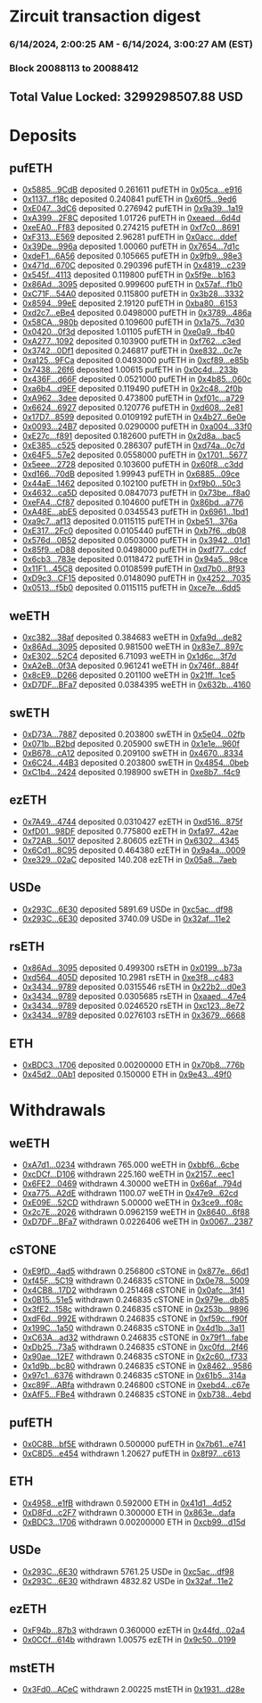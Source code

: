 # Zircuit transaction digest
### 6/14/2024, 2:00:25 AM - 6/14/2024, 3:00:27 AM (EST)
### Block 20088113 to 20088412

## Total Value Locked: 3299298507.88 USD

# Deposits
## pufETH
- [0x5885...9CdB](https://etherscan.io/address/0x5885f1bcE8a79f69360dFCadF7D7e752765C9CdB) deposited 0.261611 pufETH in [0x05ca...e916](https://etherscan.io/tx/0x5885f1bcE8a79f69360dFCadF7D7e752765C9CdB)
- [0x1137...f18c](https://etherscan.io/address/0x11371a9C1e20C03fdc7A6D24C9e1b3C15457f18c) deposited 0.240841 pufETH in [0x60f5...9ed6](https://etherscan.io/tx/0x11371a9C1e20C03fdc7A6D24C9e1b3C15457f18c)
- [0xE047...3dC6](https://etherscan.io/address/0xE047fa35E26904452095710f512702A804E73dC6) deposited 0.276942 pufETH in [0x9a39...1a19](https://etherscan.io/tx/0xE047fa35E26904452095710f512702A804E73dC6)
- [0xA399...2F8C](https://etherscan.io/address/0xA3994Cd76B902B9EB4Aa25c211f6Eb7E6e922F8C) deposited 1.01726 pufETH in [0xeaed...6d4d](https://etherscan.io/tx/0xA3994Cd76B902B9EB4Aa25c211f6Eb7E6e922F8C)
- [0xeEA0...Ff83](https://etherscan.io/address/0xeEA0C26650Ade8aF6e3823fd226e67C60A46Ff83) deposited 0.274215 pufETH in [0xf7c0...8691](https://etherscan.io/tx/0xeEA0C26650Ade8aF6e3823fd226e67C60A46Ff83)
- [0xF313...E569](https://etherscan.io/address/0xF31392481637EefcDe9b86d7044c995E0A33E569) deposited 2.96281 pufETH in [0x0acc...ddef](https://etherscan.io/tx/0xF31392481637EefcDe9b86d7044c995E0A33E569)
- [0x39De...996a](https://etherscan.io/address/0x39De859b96838ccB76d0F544e6604EE37B06996a) deposited 1.00060 pufETH in [0x7654...7d1c](https://etherscan.io/tx/0x39De859b96838ccB76d0F544e6604EE37B06996a)
- [0xdeF1...6A56](https://etherscan.io/address/0xdeF18dCD63dca596000901e7D11a69B9d2E86A56) deposited 0.105665 pufETH in [0x9fb9...98e3](https://etherscan.io/tx/0xdeF18dCD63dca596000901e7D11a69B9d2E86A56)
- [0x471d...670C](https://etherscan.io/address/0x471daa33e2E4e2C76e7439a7AD1CC457165E670C) deposited 0.290396 pufETH in [0x4819...c239](https://etherscan.io/tx/0x471daa33e2E4e2C76e7439a7AD1CC457165E670C)
- [0x545f...4113](https://etherscan.io/address/0x545f45349E33e0374bb4d03e1d3EE28C11A94113) deposited 0.119800 pufETH in [0x5f9e...b163](https://etherscan.io/tx/0x545f45349E33e0374bb4d03e1d3EE28C11A94113)
- [0x86Ad...3095](https://etherscan.io/address/0x86Ad68878D45239F0FD223A91FEdba39BF243095) deposited 0.999600 pufETH in [0x57af...f1b0](https://etherscan.io/tx/0x86Ad68878D45239F0FD223A91FEdba39BF243095)
- [0xC71F...54A0](https://etherscan.io/address/0xC71F6593d05aa48B7b0DE22462252B928bB054A0) deposited 0.115800 pufETH in [0x3b28...3332](https://etherscan.io/tx/0xC71F6593d05aa48B7b0DE22462252B928bB054A0)
- [0x8594...99eE](https://etherscan.io/address/0x8594d7a13bD4Da9Bc6bab2A2383FefBe039499eE) deposited 2.19120 pufETH in [0xba80...6153](https://etherscan.io/tx/0x8594d7a13bD4Da9Bc6bab2A2383FefBe039499eE)
- [0xd2c7...eBe4](https://etherscan.io/address/0xd2c79fD0369E22F585358B9cC0A6B0BDbB87eBe4) deposited 0.0498000 pufETH in [0x3789...486a](https://etherscan.io/tx/0xd2c79fD0369E22F585358B9cC0A6B0BDbB87eBe4)
- [0x58CA...980b](https://etherscan.io/address/0x58CAB218F6Be1DD6a1509a353757c1a245F0980b) deposited 0.109600 pufETH in [0x1a75...7d30](https://etherscan.io/tx/0x58CAB218F6Be1DD6a1509a353757c1a245F0980b)
- [0x0420...0f3d](https://etherscan.io/address/0x0420314B9Aa4b9d43ed56A1392D11eca13230f3d) deposited 1.01105 pufETH in [0xe0a9...fb40](https://etherscan.io/tx/0x0420314B9Aa4b9d43ed56A1392D11eca13230f3d)
- [0xA277...1092](https://etherscan.io/address/0xA277f7F0fa9C6bb379De6CFD63b402bfC6331092) deposited 0.103900 pufETH in [0xf762...c3ed](https://etherscan.io/tx/0xA277f7F0fa9C6bb379De6CFD63b402bfC6331092)
- [0x3742...0Df1](https://etherscan.io/address/0x374290dE87C97c9F7C9C488525065B9AfC790Df1) deposited 0.246817 pufETH in [0xe832...0c7e](https://etherscan.io/tx/0x374290dE87C97c9F7C9C488525065B9AfC790Df1)
- [0xa125...9FCa](https://etherscan.io/address/0xa1257963b68B86428f73672cEC3eE91E0a1C9FCa) deposited 0.0493000 pufETH in [0xcf89...e85b](https://etherscan.io/tx/0xa1257963b68B86428f73672cEC3eE91E0a1C9FCa)
- [0x7438...26f6](https://etherscan.io/address/0x7438353dba9347Cd8fedf5994eB93fF7Fc8726f6) deposited 1.00615 pufETH in [0x0c4d...233b](https://etherscan.io/tx/0x7438353dba9347Cd8fedf5994eB93fF7Fc8726f6)
- [0x436F...d66F](https://etherscan.io/address/0x436Fe035b0192689b28D9753Db2496E0FE4ed66F) deposited 0.0521000 pufETH in [0x4b85...060c](https://etherscan.io/tx/0x436Fe035b0192689b28D9753Db2496E0FE4ed66F)
- [0xa6b4...d9EF](https://etherscan.io/address/0xa6b4971fD74F0a9a0A2E4Acf33032a0e830Cd9EF) deposited 0.119490 pufETH in [0x2c48...2f0b](https://etherscan.io/tx/0xa6b4971fD74F0a9a0A2E4Acf33032a0e830Cd9EF)
- [0xA962...3dee](https://etherscan.io/address/0xA9628dccd94f9090CAc0DeD19b4ac907Fd853dee) deposited 0.473800 pufETH in [0xf01c...a729](https://etherscan.io/tx/0xA9628dccd94f9090CAc0DeD19b4ac907Fd853dee)
- [0x6624...6927](https://etherscan.io/address/0x662414C2De23562A868e9846D20b1570f2a86927) deposited 0.120776 pufETH in [0xd608...2e81](https://etherscan.io/tx/0x662414C2De23562A868e9846D20b1570f2a86927)
- [0x17D7...8599](https://etherscan.io/address/0x17D7758Fe732771bFF80482a20a250434b8A8599) deposited 0.0109192 pufETH in [0x4b27...6e0e](https://etherscan.io/tx/0x17D7758Fe732771bFF80482a20a250434b8A8599)
- [0x0093...24B7](https://etherscan.io/address/0x00930E156D5ebc30121694aD156Ba803e22024B7) deposited 0.0290000 pufETH in [0xa004...33f0](https://etherscan.io/tx/0x00930E156D5ebc30121694aD156Ba803e22024B7)
- [0xE27c...f891](https://etherscan.io/address/0xE27c1276faEd75C7958688238F91BA479800f891) deposited 0.182600 pufETH in [0x2d8a...bac5](https://etherscan.io/tx/0xE27c1276faEd75C7958688238F91BA479800f891)
- [0xE385...c525](https://etherscan.io/address/0xE385848EC4e1D4E6041337F142760fF0aC03c525) deposited 0.286307 pufETH in [0xd74a...0c7d](https://etherscan.io/tx/0xE385848EC4e1D4E6041337F142760fF0aC03c525)
- [0x64F5...57e2](https://etherscan.io/address/0x64F59E85ac0Aca595dFe9e131ecf272f8Fe657e2) deposited 0.0558000 pufETH in [0x1701...5677](https://etherscan.io/tx/0x64F59E85ac0Aca595dFe9e131ecf272f8Fe657e2)
- [0x5eee...2728](https://etherscan.io/address/0x5eeeb2bcffE6179bAeB9A8A20aF935f51D402728) deposited 0.103600 pufETH in [0x60f8...c3dd](https://etherscan.io/tx/0x5eeeb2bcffE6179bAeB9A8A20aF935f51D402728)
- [0xd166...70dB](https://etherscan.io/address/0xd1665ad6361af8f5909F2006C325Ad5DfBe470dB) deposited 1.99943 pufETH in [0x6885...09ce](https://etherscan.io/tx/0xd1665ad6361af8f5909F2006C325Ad5DfBe470dB)
- [0x44aE...1462](https://etherscan.io/address/0x44aE9a2CFb56B24064E1CfdD66396722745b1462) deposited 0.102100 pufETH in [0xf9b0...50c3](https://etherscan.io/tx/0x44aE9a2CFb56B24064E1CfdD66396722745b1462)
- [0x4632...ca5D](https://etherscan.io/address/0x46325Dc08799bBD76222095254FD726c6982ca5D) deposited 0.0847073 pufETH in [0x73be...f8a0](https://etherscan.io/tx/0x46325Dc08799bBD76222095254FD726c6982ca5D)
- [0xeFA4...Cf87](https://etherscan.io/address/0xeFA4d4599D21cc5aAD60C0224408Cb708153Cf87) deposited 0.104600 pufETH in [0x86bd...a776](https://etherscan.io/tx/0xeFA4d4599D21cc5aAD60C0224408Cb708153Cf87)
- [0xA48E...abE5](https://etherscan.io/address/0xA48E36Ca32009a91D8b50ab2c75e79dC81D0abE5) deposited 0.0345543 pufETH in [0x6961...1bd1](https://etherscan.io/tx/0xA48E36Ca32009a91D8b50ab2c75e79dC81D0abE5)
- [0xa9c7...af13](https://etherscan.io/address/0xa9c7bBfD8B05D147638AEC49c65D463F156eaf13) deposited 0.0115115 pufETH in [0xbe51...376a](https://etherscan.io/tx/0xa9c7bBfD8B05D147638AEC49c65D463F156eaf13)
- [0xE317...2Fc0](https://etherscan.io/address/0xE31703Ce841ccB47E012C84dAdE52b2829a62Fc0) deposited 0.0105440 pufETH in [0xb7f6...db08](https://etherscan.io/tx/0xE31703Ce841ccB47E012C84dAdE52b2829a62Fc0)
- [0x576d...0B52](https://etherscan.io/address/0x576d24f4675cDbA334be00aA153F9DebA1F60B52) deposited 0.0503000 pufETH in [0x3942...01d1](https://etherscan.io/tx/0x576d24f4675cDbA334be00aA153F9DebA1F60B52)
- [0x85f9...eD88](https://etherscan.io/address/0x85f9C1a3FDb42196feA7577bB24B9953E47feD88) deposited 0.0498000 pufETH in [0xdf77...cdcf](https://etherscan.io/tx/0x85f9C1a3FDb42196feA7577bB24B9953E47feD88)
- [0x6cb3...783e](https://etherscan.io/address/0x6cb3F0f9284FEcEeE4c2cDed6D6d58E3f77b783e) deposited 0.0118472 pufETH in [0x94a5...98ce](https://etherscan.io/tx/0x6cb3F0f9284FEcEeE4c2cDed6D6d58E3f77b783e)
- [0x11F1...45C8](https://etherscan.io/address/0x11F1cE0F54B0486b68471A1101b0DC1eE11e45C8) deposited 0.0108599 pufETH in [0xd7b0...8f93](https://etherscan.io/tx/0x11F1cE0F54B0486b68471A1101b0DC1eE11e45C8)
- [0xD9c3...CF15](https://etherscan.io/address/0xD9c3BfB12f4C736482b7A1414F5fef6B743fCF15) deposited 0.0148090 pufETH in [0x4252...7035](https://etherscan.io/tx/0xD9c3BfB12f4C736482b7A1414F5fef6B743fCF15)
- [0x0513...f5b0](https://etherscan.io/address/0x0513ed6b250aeEC85D0c0D2FC326e6ef6cB5f5b0) deposited 0.0115115 pufETH in [0xce7e...6dd5](https://etherscan.io/tx/0x0513ed6b250aeEC85D0c0D2FC326e6ef6cB5f5b0)
## weETH
- [0xc382...38af](https://etherscan.io/address/0xc38227546489eb4656670a898417d154323538af) deposited 0.384683 weETH in [0xfa9d...de82](https://etherscan.io/tx/0xc38227546489eb4656670a898417d154323538af)
- [0x86Ad...3095](https://etherscan.io/address/0x86Ad68878D45239F0FD223A91FEdba39BF243095) deposited 0.981500 weETH in [0x83e7...897c](https://etherscan.io/tx/0x86Ad68878D45239F0FD223A91FEdba39BF243095)
- [0xE302...52C4](https://etherscan.io/address/0xE302B0fd3C0DA272dFa99aBd91b69566C63252C4) deposited 6.71093 weETH in [0x1d6c...3f7d](https://etherscan.io/tx/0xE302B0fd3C0DA272dFa99aBd91b69566C63252C4)
- [0xA2eB...0f3A](https://etherscan.io/address/0xA2eBcE9e8FB7580F4D36a201f967FCfdDFcb0f3A) deposited 0.961241 weETH in [0x746f...884f](https://etherscan.io/tx/0xA2eBcE9e8FB7580F4D36a201f967FCfdDFcb0f3A)
- [0x8cE9...D266](https://etherscan.io/address/0x8cE9d15801481d86E26Bf4Eac9BCa22eFcFED266) deposited 0.201100 weETH in [0x21ff...1ce5](https://etherscan.io/tx/0x8cE9d15801481d86E26Bf4Eac9BCa22eFcFED266)
- [0xD7DF...BFa7](https://etherscan.io/address/0xD7DF7E085214743530afF339aFC420c7c720BFa7) deposited 0.0384395 weETH in [0x632b...4160](https://etherscan.io/tx/0xD7DF7E085214743530afF339aFC420c7c720BFa7)
## swETH
- [0xD73A...7887](https://etherscan.io/address/0xD73Af6284dbD5FB8F81b83BE496aDC2415427887) deposited 0.203800 swETH in [0x5e04...02fb](https://etherscan.io/tx/0xD73Af6284dbD5FB8F81b83BE496aDC2415427887)
- [0x071b...B2bd](https://etherscan.io/address/0x071b34737D709037abd29b1B553a80EF1Cc7B2bd) deposited 0.205900 swETH in [0x1e1e...960f](https://etherscan.io/tx/0x071b34737D709037abd29b1B553a80EF1Cc7B2bd)
- [0xB678...cA12](https://etherscan.io/address/0xB6784222C9014F104de59FFf51DA93e85732cA12) deposited 0.209100 swETH in [0x4670...8334](https://etherscan.io/tx/0xB6784222C9014F104de59FFf51DA93e85732cA12)
- [0x6C24...44B3](https://etherscan.io/address/0x6C2459dfCF87bcd411BB130AA48101B4212244B3) deposited 0.203800 swETH in [0x4854...0beb](https://etherscan.io/tx/0x6C2459dfCF87bcd411BB130AA48101B4212244B3)
- [0xC1b4...2424](https://etherscan.io/address/0xC1b4A075AC1CF67df7158c8f581256aD0B272424) deposited 0.198900 swETH in [0xe8b7...f4c9](https://etherscan.io/tx/0xC1b4A075AC1CF67df7158c8f581256aD0B272424)
## ezETH
- [0x7A49...4744](https://etherscan.io/address/0x7A493Be5c2ce014cD049Bf178a1ac0Db1B434744) deposited 0.0310427 ezETH in [0xd516...875f](https://etherscan.io/tx/0x7A493Be5c2ce014cD049Bf178a1ac0Db1B434744)
- [0xfD01...98DF](https://etherscan.io/address/0xfD01838A230805490f1a83f52273672EA05998DF) deposited 0.775800 ezETH in [0xfa97...42ae](https://etherscan.io/tx/0xfD01838A230805490f1a83f52273672EA05998DF)
- [0x72AB...5017](https://etherscan.io/address/0x72AB85f00f760226395900c9b4B087DB8b735017) deposited 2.80605 ezETH in [0x6302...4345](https://etherscan.io/tx/0x72AB85f00f760226395900c9b4B087DB8b735017)
- [0x6Cd1...8C95](https://etherscan.io/address/0x6Cd1176321A15eB56300dFaDcc174DD5A6a88C95) deposited 0.464380 ezETH in [0x9a4a...0009](https://etherscan.io/tx/0x6Cd1176321A15eB56300dFaDcc174DD5A6a88C95)
- [0xe329...02aC](https://etherscan.io/address/0xe3292CE7cBbB9B4B81119D638ABAA2519e7A02aC) deposited 140.208 ezETH in [0x05a8...7aeb](https://etherscan.io/tx/0xe3292CE7cBbB9B4B81119D638ABAA2519e7A02aC)
## USDe
- [0x293C...6E30](https://etherscan.io/address/0x293C6937D8D82e05B01335F7B33FBA0c8e256E30) deposited 5891.69 USDe in [0xc5ac...df98](https://etherscan.io/tx/0x293C6937D8D82e05B01335F7B33FBA0c8e256E30)
- [0x293C...6E30](https://etherscan.io/address/0x293C6937D8D82e05B01335F7B33FBA0c8e256E30) deposited 3740.09 USDe in [0x32af...11e2](https://etherscan.io/tx/0x293C6937D8D82e05B01335F7B33FBA0c8e256E30)
## rsETH
- [0x86Ad...3095](https://etherscan.io/address/0x86Ad68878D45239F0FD223A91FEdba39BF243095) deposited 0.499300 rsETH in [0x0199...b73a](https://etherscan.io/tx/0x86Ad68878D45239F0FD223A91FEdba39BF243095)
- [0xd564...405D](https://etherscan.io/address/0xd564950394e6c331a47b98d9e204255d7D8d405D) deposited 10.2981 rsETH in [0xe3f8...c483](https://etherscan.io/tx/0xd564950394e6c331a47b98d9e204255d7D8d405D)
- [0x3434...9789](https://etherscan.io/address/0x34349c5569e7B846c3558961552D2202760A9789) deposited 0.0315546 rsETH in [0x22b2...d0e3](https://etherscan.io/tx/0x34349c5569e7B846c3558961552D2202760A9789)
- [0x3434...9789](https://etherscan.io/address/0x34349c5569e7B846c3558961552D2202760A9789) deposited 0.0305685 rsETH in [0xaaed...47e4](https://etherscan.io/tx/0x34349c5569e7B846c3558961552D2202760A9789)
- [0x3434...9789](https://etherscan.io/address/0x34349c5569e7B846c3558961552D2202760A9789) deposited 0.0246520 rsETH in [0xc123...8e72](https://etherscan.io/tx/0x34349c5569e7B846c3558961552D2202760A9789)
- [0x3434...9789](https://etherscan.io/address/0x34349c5569e7B846c3558961552D2202760A9789) deposited 0.0276103 rsETH in [0x3679...6668](https://etherscan.io/tx/0x34349c5569e7B846c3558961552D2202760A9789)
## ETH
- [0xBDC3...1706](https://etherscan.io/address/0xBDC3672FC163106b03Eb349ca41Eee01FE9A1706) deposited 0.00200000 ETH in [0x70b8...776b](https://etherscan.io/tx/0xBDC3672FC163106b03Eb349ca41Eee01FE9A1706)
- [0x45d2...0Ab1](https://etherscan.io/address/0x45d26ECc2fB262DCfe6751bdFd5D3D30BC640Ab1) deposited 0.150000 ETH in [0x9e43...49f0](https://etherscan.io/tx/0x45d26ECc2fB262DCfe6751bdFd5D3D30BC640Ab1)
# Withdrawals
## weETH
- [0xA7d1...0234](https://etherscan.io/address/0xA7d1030bBbd21EB96e356537766ED0eeE8Fb0234) withdrawn 765.000 weETH in [0xbbf6...6cbe](https://etherscan.io/tx/0xA7d1030bBbd21EB96e356537766ED0eeE8Fb0234)
- [0xcDCf...D106](https://etherscan.io/address/0xcDCf2b6F97dE9fD66D0a4B47bc633f437Df0D106) withdrawn 225.160 weETH in [0x2157...eec1](https://etherscan.io/tx/0xcDCf2b6F97dE9fD66D0a4B47bc633f437Df0D106)
- [0x6FE2...0469](https://etherscan.io/address/0x6FE2A60fe79d5858790286A40d6f0FAF4Cd80469) withdrawn 4.30000 weETH in [0x66af...794d](https://etherscan.io/tx/0x6FE2A60fe79d5858790286A40d6f0FAF4Cd80469)
- [0xa775...A2dE](https://etherscan.io/address/0xa775C23f5B135e6AcbC821B309E10662B1DCA2dE) withdrawn 1100.07 weETH in [0x47e9...62cd](https://etherscan.io/tx/0xa775C23f5B135e6AcbC821B309E10662B1DCA2dE)
- [0xE09E...52CD](https://etherscan.io/address/0xE09EcBE5DD6a577d184C3668d90913599B8d52CD) withdrawn 5.00000 weETH in [0x3ce9...f08c](https://etherscan.io/tx/0xE09EcBE5DD6a577d184C3668d90913599B8d52CD)
- [0x2c7E...2026](https://etherscan.io/address/0x2c7E9e8b6b9dBdccdbCCF67617c25aaA5eD62026) withdrawn 0.0962159 weETH in [0x8640...6f88](https://etherscan.io/tx/0x2c7E9e8b6b9dBdccdbCCF67617c25aaA5eD62026)
- [0xD7DF...BFa7](https://etherscan.io/address/0xD7DF7E085214743530afF339aFC420c7c720BFa7) withdrawn 0.0226406 weETH in [0x0067...2387](https://etherscan.io/tx/0xD7DF7E085214743530afF339aFC420c7c720BFa7)
## cSTONE
- [0xE9fD...4ad5](https://etherscan.io/address/0xE9fDFB31BA64bA8915a6Ba0cFEE651F538Af4ad5) withdrawn 0.256800 cSTONE in [0x877e...66d1](https://etherscan.io/tx/0xE9fDFB31BA64bA8915a6Ba0cFEE651F538Af4ad5)
- [0xf45F...5C19](https://etherscan.io/address/0xf45F653F38c21c7fBa1e39017C5AA98ECb6D5C19) withdrawn 0.246835 cSTONE in [0x0e78...5009](https://etherscan.io/tx/0xf45F653F38c21c7fBa1e39017C5AA98ECb6D5C19)
- [0x4CB8...17D2](https://etherscan.io/address/0x4CB84E87Dac5195B71F2914c982E0493831817D2) withdrawn 0.251468 cSTONE in [0x0afc...3f41](https://etherscan.io/tx/0x4CB84E87Dac5195B71F2914c982E0493831817D2)
- [0x0B15...51e5](https://etherscan.io/address/0x0B15Fd186C814aFFa0D51AD1b8f3EFAa48B551e5) withdrawn 0.246835 cSTONE in [0x979e...db85](https://etherscan.io/tx/0x0B15Fd186C814aFFa0D51AD1b8f3EFAa48B551e5)
- [0x3fE2...158c](https://etherscan.io/address/0x3fE20ccf57e6B54f13b7A23d89C0a3F1A20D158c) withdrawn 0.246835 cSTONE in [0x253b...9896](https://etherscan.io/tx/0x3fE20ccf57e6B54f13b7A23d89C0a3F1A20D158c)
- [0xdF6d...992E](https://etherscan.io/address/0xdF6d23E38F8C7453a950f6cF45d04d5362bC992E) withdrawn 0.246835 cSTONE in [0xf59c...f90f](https://etherscan.io/tx/0xdF6d23E38F8C7453a950f6cF45d04d5362bC992E)
- [0x199C...1a50](https://etherscan.io/address/0x199C125bdB60de89Fe15FC3a266F7Aee8acA1a50) withdrawn 0.246835 cSTONE in [0x4d1b...3a11](https://etherscan.io/tx/0x199C125bdB60de89Fe15FC3a266F7Aee8acA1a50)
- [0xC63A...ad32](https://etherscan.io/address/0xC63A82f38ad47122450193B7C985f21D3236ad32) withdrawn 0.246835 cSTONE in [0x79f1...fabe](https://etherscan.io/tx/0xC63A82f38ad47122450193B7C985f21D3236ad32)
- [0xDb25...73a5](https://etherscan.io/address/0xDb2500c3F3a3342332bf210B2F3F6673aeBb73a5) withdrawn 0.246835 cSTONE in [0xc0fd...2f46](https://etherscan.io/tx/0xDb2500c3F3a3342332bf210B2F3F6673aeBb73a5)
- [0x90ae...12E7](https://etherscan.io/address/0x90ae4A5186dF92FBbe8DcA8226Cf78F5E61312E7) withdrawn 0.246835 cSTONE in [0x2c60...f733](https://etherscan.io/tx/0x90ae4A5186dF92FBbe8DcA8226Cf78F5E61312E7)
- [0x1d9b...bc80](https://etherscan.io/address/0x1d9b42b870aF4D4eDd9988A2259e46363Af7bc80) withdrawn 0.246835 cSTONE in [0x8462...9586](https://etherscan.io/tx/0x1d9b42b870aF4D4eDd9988A2259e46363Af7bc80)
- [0x97c1...6376](https://etherscan.io/address/0x97c14e7114b6df6F5A6141F54F8AaD9A595D6376) withdrawn 0.246835 cSTONE in [0x61b5...314a](https://etherscan.io/tx/0x97c14e7114b6df6F5A6141F54F8AaD9A595D6376)
- [0xc89F...ABfa](https://etherscan.io/address/0xc89F60a380271444990307A3fBF74d6C4915ABfa) withdrawn 0.246800 cSTONE in [0xebd4...c67e](https://etherscan.io/tx/0xc89F60a380271444990307A3fBF74d6C4915ABfa)
- [0xAfF5...FBe4](https://etherscan.io/address/0xAfF5f3B2D82C77D6a0DE7C915A7b7dad57E9FBe4) withdrawn 0.246835 cSTONE in [0xb738...4ebd](https://etherscan.io/tx/0xAfF5f3B2D82C77D6a0DE7C915A7b7dad57E9FBe4)
## pufETH
- [0x0C8B...bf5E](https://etherscan.io/address/0x0C8B25f36Da6561a1412FD4Ffa18DFEEd04fbf5E) withdrawn 0.500000 pufETH in [0x7b61...e741](https://etherscan.io/tx/0x0C8B25f36Da6561a1412FD4Ffa18DFEEd04fbf5E)
- [0xC8D5...e454](https://etherscan.io/address/0xC8D549c768AdEf3FEd9d52285Fc8EBd61120e454) withdrawn 1.20627 pufETH in [0x8f97...c613](https://etherscan.io/tx/0xC8D549c768AdEf3FEd9d52285Fc8EBd61120e454)
## ETH
- [0x4958...e1fB](https://etherscan.io/address/0x49583448A82A657D55b28B7e8e1FaBe96534e1fB) withdrawn 0.592000 ETH in [0x41d1...4d52](https://etherscan.io/tx/0x49583448A82A657D55b28B7e8e1FaBe96534e1fB)
- [0xD8Fd...c2F7](https://etherscan.io/address/0xD8FdB9582Ca645d6645ABe4885b8DB8d217Cc2F7) withdrawn 0.300000 ETH in [0x863e...dafa](https://etherscan.io/tx/0xD8FdB9582Ca645d6645ABe4885b8DB8d217Cc2F7)
- [0xBDC3...1706](https://etherscan.io/address/0xBDC3672FC163106b03Eb349ca41Eee01FE9A1706) withdrawn 0.00200000 ETH in [0xcb99...d15d](https://etherscan.io/tx/0xBDC3672FC163106b03Eb349ca41Eee01FE9A1706)
## USDe
- [0x293C...6E30](https://etherscan.io/address/0x293C6937D8D82e05B01335F7B33FBA0c8e256E30) withdrawn 5761.25 USDe in [0xc5ac...df98](https://etherscan.io/tx/0x293C6937D8D82e05B01335F7B33FBA0c8e256E30)
- [0x293C...6E30](https://etherscan.io/address/0x293C6937D8D82e05B01335F7B33FBA0c8e256E30) withdrawn 4832.82 USDe in [0x32af...11e2](https://etherscan.io/tx/0x293C6937D8D82e05B01335F7B33FBA0c8e256E30)
## ezETH
- [0xF94b...87b3](https://etherscan.io/address/0xF94b62a188Ea9a1267427dE25C2cC2aAC9eF87b3) withdrawn 0.360000 ezETH in [0x44fd...02a4](https://etherscan.io/tx/0xF94b62a188Ea9a1267427dE25C2cC2aAC9eF87b3)
- [0x0CCf...614b](https://etherscan.io/address/0x0CCfA1c3441F3fEbDcEE067bd1Cbe3af7BBB614b) withdrawn 1.00575 ezETH in [0x9c50...0199](https://etherscan.io/tx/0x0CCfA1c3441F3fEbDcEE067bd1Cbe3af7BBB614b)
## mstETH
- [0x3Fd0...ACeC](https://etherscan.io/address/0x3Fd0ef5E035871Ab6C9e7Dbc4Dd2f2AC2e58ACeC) withdrawn 2.00225 mstETH in [0x1931...d28e](https://etherscan.io/tx/0x3Fd0ef5E035871Ab6C9e7Dbc4Dd2f2AC2e58ACeC)
